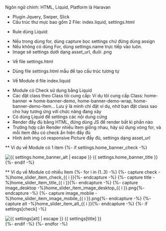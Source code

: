 Ngôn ngữ chính: HTML, Liquid, Platform là Haravan
- Plugin Jquery, Swiper, Slick
- Cấu trúc thư mực bao gồm 2 File: index.liquid, settings.html

* Rule dùng Liquid:
- Nếu trong dùng for, dùng capture bọc settings chứ đừng dùng assign
- Nếu không có dùng For, dùng settings.name trực tiếp vào luôn.
- Image sẽ settings dưới dạng asset_url, đuôi .png

* Về file settings.html
- Dùng file settings.html mẫu để tạo cấu trúc tương tự

* Về Module ở file index.liquid
- Module có Check sử dụng bằng Liquid
- Các đặt class theo Class tôi cung cấp: Ví dụ tôi cung cấp Class: home-banner => home-banner-demo, home-banner-demo-wrap, home-banner-demo-item... Lưu ý là mình chỉ đặt ví dụ, nhờ bạn đặt class sao cho hay tương ứng với chức năng đang xây
- Có dùng Liquid để settings các nội dung cứng
- Render đầy đủ bằng HTML, đừng dùng JS để render bất kì phần nào
- Trường hợp cần Render nhiều Item giống nhau, hãy sử dụng vòng for, và mỗi item đều có check ẩn hiện đầy đủ
- Hình ảnh img có responsive Picture đầy đủ, settings dạng asset_url

** Ví dụ về Module có 1 item
{%- if settings.home_banner_check -%}
<div class="home-demo">
	<picture>
		<source media="(min-width: 767px)" srcset="{{ 'home_banner_desktop.png' | asset_url }}"/>
		<source media="(min-width: 0)" srcset="{{ 'home_banner_mobile.png' | asset_url }}"/>
		<img width="" height="" loading="lazy" decoding="async" src="{{ 'home_banner_desktop.png' | asset_url }}" alt="{{ settings.home_banner_alt | escape }}"/>
	</picture>
	<span>{{ settings.home_banner_title }}</span>
</div>
{%- endif -%}

** Ví dụ về Module có nhiều Item
{%- for i in (1..3) -%}
	{%- capture check -%}home_slider_item_check_{{ i }}{%- endcapture -%}
	{%- capture title -%}home_slider_item_title_{{ i }}{%- endcapture -%}
 	{%- capture image_desktop -%}home_slider_item_image_desktop_{{ i }}.png{%- endcapture -%}
  	{%- capture image_mobile -%}home_slider_item_image_mobile_{{ i }}.png{%- endcapture -%}
  	{%- capture alt -%}home_slider_item_alt_{{ i }}{%- endcapture -%}
	{%- if settings[check] -%}
	<div class="home-demo">
 		<picture>
   			<source media="(min-width: 767px)" srcset="{{ image_desktop | asset_url }}"/>
      			<source media="(min-width: 0)" srcset="{{ image_mobile | asset_url }}"/>
			<img width="" height="" loading="lazy" decoding="async" src="{{ image | asset_url }}" alt="{{ settings[alt] | escape }}"/>
   		</picture>
 		<span>{{ settings[title] }}</span>
   	</div>
	{%- endif -%}
{%- endfor -%}
